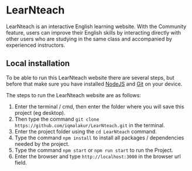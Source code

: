 # LearNteach

LearNteach is an interactive English learning website. With the Community feature, users can improve their English skills by interacting directly with other users who are studying in the same class and accompanied by experienced instructors.

## Local installation

To be able to run this LearNteach website there are several steps, but before that make sure you have installed [NodeJS](https://nodejs.org) and [Git](https://git-scm.com) on your device.

The steps to run the LearNteach website are as follows:

1. Enter the terminal / cmd, then enter the folder where you will save this project (eg desktop).
2. Then type the command `git clone https://github.com/iqmalakur/LearNteach.git` in the terminal.
3. Enter the project folder using the `cd LearNteach` command.
4. Type the command `npm install` to install all packages / dependencies needed by the project.
5. Type the command `npm start` or `npm run start` to run the Project.
6. Enter the browser and type `http://localhost:3000` in the browser url field.
